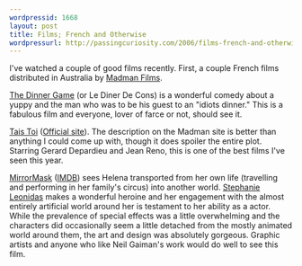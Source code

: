 ```yaml
---
wordpressid: 1668
layout: post
title: Films; French and Otherwise
wordpressurl: http://passingcuriosity.com/2006/films-french-and-otherwise/
---
```

I've watched a couple of good films recently. First, a couple French films distributed in Australia by <a href="http://www.madman.com.au/">Madman Films</a>.

<a class="title" href="http://www.madman.com.au/actions/catalogue.do?releaseId=1731&method=view">The Dinner Game</a> (or <span class="title">Le Diner De Cons</span>) is a wonderful comedy about a yuppy and the man who was to be his guest to an "idiots dinner." This is a fabulous film and everyone, lover of farce or not, should see it.

<a class="title" href="http://www.madman.com.au/actions/catalogue.do?releaseId=5667&method=view">Tais Toi</a> (<a href="http://www.taistoi-lefilm.com/flash/index.html">Official site</a>). The description on the Madman site is better than anything I could come up with, though it does spoiler the entire plot. Starring Gerard Depardieu and Jean Reno, this is one of the best films I've seen this year.

<a class="title" href="http://www.sonypictures.com/homevideo/mirrormask/">MirrorMask</a> (<a href="http://www.imdb.com/title/tt0366780/">IMDB</a>) sees Helena transported from her own life (travelling and performing in her family's circus) into another world. <a href="http://www.imdb.com/name/nm0503060/">Stephanie Leonidas</a> makes a wonderful heroine and her engagement with the almost entirely artificial world around her is testament to her ability as a actor. While the prevalence of special effects was a little overwhelming and the characters did occasionally seem a little detached from the mostly animated world around them, the art and design was absolutely gorgeous. Graphic artists and anyone who like Neil Gaiman's work would do well to see this film.
